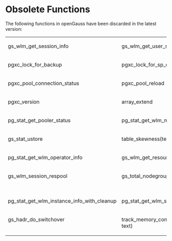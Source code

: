 # Obsolete Functions<a name="EN-US_TOPIC_0308046608"></a>

The following functions in openGauss have been discarded in the latest version:

<a name="table1861615120162"></a>
<table><tbody><tr id="row116501251161610"><td class="cellrowborder" valign="top" width="14.285714285714285%"><p id="p26505512166"><a name="p26505512166"></a><a name="p26505512166"></a>gs_wlm_get_session_info</p>
</td>
<td class="cellrowborder" valign="top" width="14.285714285714285%"><p id="p3651751151616"><a name="p3651751151616"></a><a name="p3651751151616"></a>gs_wlm_get_user_session_info</p>
</td>
<td class="cellrowborder" valign="top" width="14.285714285714285%"><p id="p4651451201611"><a name="p4651451201611"></a><a name="p4651451201611"></a>pgxc_get_csn</p>
</td>
<td class="cellrowborder" valign="top" width="9.077276816954914%"><p id="p76511514161"><a name="p76511514161"></a><a name="p76511514161"></a>pgxc_get_stat_dirty_tables</p>
</td>
<td class="cellrowborder" valign="top" width="19.49415175447366%"><p id="p9651175114169"><a name="p9651175114169"></a><a name="p9651175114169"></a>pgxc_get_thread_wait_status</p>
</td>
<td class="cellrowborder" valign="top" width="14.285714285714285%"><p id="p12651135115169"><a name="p12651135115169"></a><a name="p12651135115169"></a>pgxc_gtm_snapshot_status</p>
</td>
<td class="cellrowborder" valign="top" width="14.285714285714285%"><p id="p06511851141613"><a name="p06511851141613"></a><a name="p06511851141613"></a>pgxc_is_committed</p>
</td>
</tr>
<tr id="row565111515167"><td class="cellrowborder" valign="top" width="14.285714285714285%"><p id="p10651165131612"><a name="p10651165131612"></a><a name="p10651165131612"></a>pgxc_lock_for_backup</p>
</td>
<td class="cellrowborder" valign="top" width="14.285714285714285%"><p id="p165116514162"><a name="p165116514162"></a><a name="p165116514162"></a>pgxc_lock_for_sp_database</p>
</td>
<td class="cellrowborder" valign="top" width="14.285714285714285%"><p id="p1165135118163"><a name="p1165135118163"></a><a name="p1165135118163"></a>pgxc_lock_for_transfer</p>
</td>
<td class="cellrowborder" valign="top" width="9.077276816954914%"><p id="p7651751161613"><a name="p7651751161613"></a><a name="p7651751161613"></a>pgxc_log_comm_status</p>
</td>
<td class="cellrowborder" valign="top" width="19.49415175447366%"><p id="p265120511163"><a name="p265120511163"></a><a name="p265120511163"></a>pgxc_max_datanode_size</p>
</td>
<td class="cellrowborder" valign="top" width="14.285714285714285%"><p id="p4651251181610"><a name="p4651251181610"></a><a name="p4651251181610"></a>pgxc_node_str</p>
</td>
<td class="cellrowborder" valign="top" width="14.285714285714285%"><p id="p14651751131610"><a name="p14651751131610"></a><a name="p14651751131610"></a>pgxc_pool_check</p>
</td>
</tr>
<tr id="row11651145121616"><td class="cellrowborder" valign="top" width="14.285714285714285%"><p id="p146513519161"><a name="p146513519161"></a><a name="p146513519161"></a>pgxc_pool_connection_status</p>
</td>
<td class="cellrowborder" valign="top" width="14.285714285714285%"><p id="p1865125151612"><a name="p1865125151612"></a><a name="p1865125151612"></a>pgxc_pool_reload</p>
</td>
<td class="cellrowborder" valign="top" width="14.285714285714285%"><p id="p14651651101616"><a name="p14651651101616"></a><a name="p14651651101616"></a>pgxc_prepared_xact</p>
</td>
<td class="cellrowborder" valign="top" width="9.077276816954914%"><p id="p17651251131619"><a name="p17651251131619"></a><a name="p17651251131619"></a>pgxc_snapshot_status</p>
</td>
<td class="cellrowborder" valign="top" width="19.49415175447366%"><p id="p7651351121619"><a name="p7651351121619"></a><a name="p7651351121619"></a>pgxc_stat_dirty_tables</p>
</td>
<td class="cellrowborder" valign="top" width="14.285714285714285%"><p id="p1665115120168"><a name="p1665115120168"></a><a name="p1665115120168"></a>pgxc_unlock_for_sp_database</p>
</td>
<td class="cellrowborder" valign="top" width="14.285714285714285%"><p id="p8651195114164"><a name="p8651195114164"></a><a name="p8651195114164"></a>pgxc_unlock_for_transfer</p>
</td>
</tr>
<tr id="row206511151141614"><td class="cellrowborder" valign="top" width="14.285714285714285%"><p id="p0651195191615"><a name="p0651195191615"></a><a name="p0651195191615"></a>pgxc_version</p>
</td>
<td class="cellrowborder" valign="top" width="14.285714285714285%"><p id="p12157152311472"><a name="p12157152311472"></a><a name="p12157152311472"></a>array_extend</p>
</td>
<td class="cellrowborder" valign="top" width="14.285714285714285%"><p id="p8652135171616"><a name="p8652135171616"></a><a name="p8652135171616"></a>prepare_statement_status</p>
</td>
<td class="cellrowborder" valign="top" width="9.077276816954914%"><p id="p19271405232"><a name="p19271405232"></a><a name="p19271405232"></a>remote_rto_stat</p>
</td>
<td class="cellrowborder" valign="top" width="19.49415175447366%"><p id="p5652851161614"><a name="p5652851161614"></a><a name="p5652851161614"></a>dbe_perf.global_slow_query_info</p>
</td>
<td class="cellrowborder" valign="top" width="14.285714285714285%"><p id="p0652195171617"><a name="p0652195171617"></a><a name="p0652195171617"></a>dbe_perf.global_slow_query_info_bytime</p>
</td>
<td class="cellrowborder" valign="top" width="14.285714285714285%"><p id="p15652151141617"><a name="p15652151141617"></a><a name="p15652151141617"></a>dbe_perf.global_slow_query_history</p>
</td>
</tr>
<tr id="row847903019414"><td class="cellrowborder" valign="top" width="14.285714285714285%"><p id="p132251645259"><a name="p132251645259"></a><a name="p132251645259"></a>pg_stat_get_pooler_status</p>
</td>
<td class="cellrowborder" valign="top" width="14.285714285714285%"><p id="p1890420521811"><a name="p1890420521811"></a><a name="p1890420521811"></a>pg_stat_get_wlm_node_resource_info</p>
</td>
<td class="cellrowborder" valign="top" width="14.285714285714285%"><p id="p648003010419"><a name="p648003010419"></a><a name="p648003010419"></a>pg_stat_get_wlm_session_info_internal</p>
</td>
<td class="cellrowborder" valign="top" width="9.077276816954914%"><p id="p048043016415"><a name="p048043016415"></a><a name="p048043016415"></a>DBE_PERF.get_wlm_controlgroup_ng_config()</p>
</td>
<td class="cellrowborder" valign="top" width="19.49415175447366%"><p id="p148083018410"><a name="p148083018410"></a><a name="p148083018410"></a>DBE_PERF.get_wlm_user_resource_runtime()</p>
</td>
<td class="cellrowborder" valign="top" width="14.285714285714285%"><p id="p17130133114246"><a name="p17130133114246"></a><a name="p17130133114246"></a>global_space_shrink</p>
</td>
<td class="cellrowborder" valign="top" width="14.285714285714285%"><p id="p9480430941"><a name="p9480430941"></a><a name="p9480430941"></a>pg_pool_validate</p>
</td>
</tr>
</tr>
<tr id="row1380912816123"><td class="cellrowborder" valign="top" width="14.285714285714285%"><p id="p148091728131212"><a name="p148091728131212"></a><a name="p148091728131212"></a>gs_stat_ustore</p>
</td>
<td class="cellrowborder" valign="top" width="14.285714285714285%"><p id="p38091228141217"><a name="p38091228141217"></a><a name="p38091228141217"></a>table_skewness(text)</p>
</td>
<td class="cellrowborder" valign="top" width="14.285714285714285%"><p id="p11810122820128"><a name="p11810122820128"></a><a name="p11810122820128"></a>table_skewness(text, text, text)</p>
</td>
<td class="cellrowborder" valign="top" width="9.077276816954914%"><p id="p19810928161210"><a name="p19810928161210"></a><a name="p19810928161210"></a>pg_stat_get_wlm_realtime_operator_info</p>
</td>
<td class="cellrowborder" valign="top" width="19.49415175447366%"><p id="p178100288127"><a name="p178100288127"></a><a name="p178100288127"></a>pg_stat_get_wlm_realtime_ec_operator_info</p>
</td>
<td class="cellrowborder" valign="top" width="14.285714285714285%"><p id="p38101928151213"><a name="p38101928151213"></a><a name="p38101928151213"></a>pg_stat_get_wlm_ec_operator_info</p>
</td>
<td class="cellrowborder" valign="top" width="14.285714285714285%"><p id="p2810132817122"><a name="p2810132817122"></a><a name="p2810132817122"></a>gs_stat_get_wlm_plan_operator_info</p>
</td>
</tr>
<tr>
<td class="cellrowborder" valign="top" width="14.285714285714285%"><p id="p2810132817122"><a name="p2810132817123"></a><a name="p2810132817123"></a>pg_stat_get_wlm_operator_info</p>
</td>
<td class="cellrowborder" valign="top" width="14.285714285714285%"><p id="p2810132817122"><a name="p2810132817124"></a><a name="p2810132817124"></a>gs_wlm_get_resource_pool_info(int)</p>
</td>
<td class="cellrowborder" valign="top" width="14.285714285714285%"><p id="p2810132817122"><a name="p2810132817124"></a><a name="p2810132817124"></a>gs_wlm_get_all_user_resource_info</p>
</td>
<td class="cellrowborder" valign="top" width="14.285714285714285%"><p id="p2810132817122"><a name="p2810132817124"></a><a name="p2810132817124"></a>create_wlm_operator_info</p>
</td>
<td class="cellrowborder" valign="top" width="14.285714285714285%"><p id="p2810132817122"><a name="p2810132817124"></a><a name="p2810132817124"></a>create_wlm_session_info</p>
</td>
<td class="cellrowborder" valign="top" width="14.285714285714285%"><p id="p2810132817122"><a name="p2810132817124"></a><a name="p2810132817124"></a>gs_wlm_get_workload_records</p>
</td>
<td class="cellrowborder" valign="top" width="14.285714285714285%"><p id="p2810132817122"><a name="p2810132817124"></a><a name="p2810132817124"></a>gs_wlm_persistent_user_resource_info</p>
</td>
</tr>
<tr>
<td class="cellrowborder" valign="top" width="14.285714285714285%"><p id="p2810132817122"><a name="p2810132817124"></a><a name="p2810132817124"></a>gs_wlm_session_respool</p>
</td>
<td class="cellrowborder" valign="top" width="14.285714285714285%"><p id="p2810132817122"><a name="p2810132817124"></a><a name="p2810132817124"></a>gs_total_nodegroup_memory_detail</p>
</td>
<td class="cellrowborder" valign="top" width="14.285714285714285%"><p id="p2810132817122"><a name="p2810132817124"></a><a name="p2810132817124"></a>gs_wlm_user_resource_info(name text)</p>
</td>
<td class="cellrowborder" valign="top" width="14.285714285714285%"><p id="p2810132817122"><a name="p2810132817124"></a><a name="p2810132817124"></a>create_wlm_instance_statistics_info</p>
</td>
<td class="cellrowborder" valign="top" width="14.285714285714285%"><p id="p2810132817122"><a name="p2810132817124"></a><a name="p2810132817124"></a>pg_stat_get_session_wlmstat</p>
</td>
<td class="cellrowborder" valign="top" width="14.285714285714285%"><p id="p2810132817122"><a name="p2810132817124"></a><a name="p2810132817124"></a>pg_stat_get_wlm_ec_operator_info</p>
</td>
<td class="cellrowborder" valign="top" width="14.285714285714285%"><p id="p2810132817122"><a name="p2810132817124"></a><a name="p2810132817124"></a>pg_stat_get_wlm_instance_info</p>
</td>
</tr>
<tr>
<td class="cellrowborder" valign="top" width="14.285714285714285%"><p id="p2810132817122"><a name="p2810132817124"></a><a name="p2810132817124"></a>pg_stat_get_wlm_instance_info_with_cleanup</p>
</td>
<td class="cellrowborder" valign="top" width="14.285714285714285%"><p id="p2810132817122"><a name="p2810132817124"></a><a name="p2810132817124"></a>pg_stat_get_wlm_statistics</p>
</td>
<td class="cellrowborder" valign="top" width="14.285714285714285%"><p id="p2810132817122"><a name="p2810132817124"></a><a name="p2810132817124"></a>pg_stat_get_wlm_realtime_session_info</p>
</td>
<td class="cellrowborder" valign="top" width="14.285714285714285%"><p id="p2810132817122"><a name="p2810132817124"></a><a name="p2810132817124"></a>gs_upload_obs_file</p>
</td>
<td class="cellrowborder" valign="top" width="14.285714285714285%"><p id="p2810132817122"><a name="p2810132817124"></a><a name="p2810132817124"></a>gs_download_obs_file</p>
</td>
<td class="cellrowborder" valign="top" width="14.285714285714285%"><p id="p2810132817122"><a name="p2810132817124"></a><a name="p2810132817124"></a>gs_set_obs_file_context</p>
</td>
<td class="cellrowborder" valign="top" width="14.285714285714285%"><p id="p2810132817122"><a name="p2810132817124"></a><a name="p2810132817124"></a>gs_get_hadr_key_cn</p>
</td>
</tr>
<tr>
<td class="cellrowborder" valign="top" width="14.285714285714285%"><p id="p2810132817122"><a name="p2810132817124"></a><a name="p2810132817124"></a>gs_hadr_do_switchover</p>
</td>
<td class="cellrowborder" valign="top" width="14.285714285714285%"><p id="p2810132817122"><a name="p2810132817124"></a><a name="p2810132817124"></a>track_memory_context(context_list text)</p>
</td>
<td class="cellrowborder" valign="top" width="14.285714285714285%"><p id="p2810132817122"><a name="p2810132817124"></a><a name="p2810132817124"></a>track_memory_context_detail</p>
</td>
<td class="cellrowborder" valign="top" width="14.285714285714285%"><p id="p2810132817122"><a name="p2810132817124"></a><a name="p2810132817124"></a>pgxc_unlock_for_sp_database</p>
</td>
<td class="cellrowborder" valign="top" width="14.285714285714285%"><p id="p2810132817122"><a name="p2810132817124"></a><a name="p2810132817124"></a>local_segment_space_info</p>
</td>
<td class="cellrowborder" valign="top" width="14.285714285714285%"><p id="p2810132817122"><a name="p2810132817124"></a><a name="p2810132817124"></a>pg_stat_segment_extent_usage</p>
</td>
<td class="cellrowborder" valign="top" width="14.285714285714285%"><p id="p2810132817122"><a name="p2810132817124"></a><a name="p2810132817124"></a>GS_ALL_NODEGROUP_CONTROL_GROUP_INFO</p>
</td>
</tr>
</tbody>
</table>

